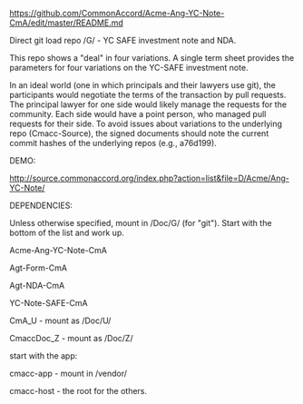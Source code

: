<a href="https://github.com/CommonAccord/Acme-Ang-YC-Note-CmA/edit/master/README.md">https://github.com/CommonAccord/Acme-Ang-YC-Note-CmA/edit/master/README.md</a>

Direct git load repo /G/ - YC SAFE investment note and NDA.

This repo shows a "deal" in four variations.  A single term sheet provides the parameters for four variations on the YC-SAFE investment note.

In an ideal world (one in which principals and their lawyers use git), the participants would negotiate the terms of the transaction by pull requests.  The principal lawyer for one side would likely manage the requests for the community.  Each side would have a point person, who managed pull requests for their side.
To avoid issues about variations to the underlying repo (Cmacc-Source), the signed documents should note the current commit hashes of the underlying repos (e.g., a76d199).

DEMO:

http://source.commonaccord.org/index.php?action=list&file=D/Acme/Ang-YC-Note/

DEPENDENCIES:

Unless otherwise specified, mount in /Doc/G/   (for "git").  Start with the bottom of the list and work up. 

Acme-Ang-YC-Note-CmA

Agt-Form-CmA

Agt-NDA-CmA

YC-Note-SAFE-CmA

CmA_U  - mount as /Doc/U/

CmaccDoc_Z  - mount as /Doc/Z/

start with the app:

cmacc-app  - mount in /vendor/

cmacc-host  - the root for the others. 






